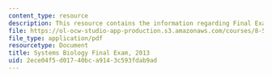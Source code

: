 ```yaml
---
content_type: resource
description: This resource contains the information regarding Final Exam, 2013.
file: https://ol-ocw-studio-app-production.s3.amazonaws.com/courses/8-591j-systems-biology-fall-2014/2ece04f5d01740bca9143c593fdab9ad_MIT8_591JF14_FinalExam_2013.pdf
file_type: application/pdf
resourcetype: Document
title: Systems Biology Final Exam, 2013
uid: 2ece04f5-d017-40bc-a914-3c593fdab9ad
---
```

